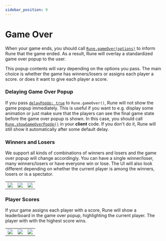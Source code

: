 ```yaml
---
sidebar_position: 9
---
```


# Game Over

When your game ends, you should call
[`Rune.gameOver(options)`](../api/multiplayer.md#runegameoveroptions) to
inform Rune that the game ended. As a result, Rune will overlay a standardized
game over popup to the user.

This popup contents will vary depending on the options you pass. The main
choice is whether the game has winners/losers or assigns each player a score.
or does it want to give each player a score.

### Delaying Game Over Popup

If you pass
[`delayPopUp: true`](../api/multiplayer.md#delaypopup-boolean--undefined)
to `Rune.gameOver()`, Rune will not show the game
popup immediately. This is useful if you want to e.g. display some animation or
just make sure that the players can see the final game state before the game
over popup is shown. In this case, you should call
[`Rune.showGameOverPopUp()`](../api/multiplayer.md#runeshowgameoverpopup) in
your **client** code. If you don't do it, Rune will still show it automatically
after some default delay.

### Winners and Losers

We support all kinds of combinations of winners and losers and the game over
popup will change accordingly. You can have a single winner/loser, many
winners/losers or have everyone win or lose. The UI will also look different
depending on whether the current player is among the winners, losers or is a
spectator.

|                                                                                                           |                                                                                                           |                                                                                                           |
| --------------------------------------------------------------------------------------------------------- | --------------------------------------------------------------------------------------------------------- | :-------------------------------------------------------------------------------------------------------- |
| ![](https://user-images.githubusercontent.com/7106681/224114798-de66f739-d7a0-45b5-be6c-e597fdcfa6b0.PNG) | ![](https://user-images.githubusercontent.com/7106681/224114770-e0c78fce-b4dd-49d6-83e0-972cf86e706b.PNG) | ![](https://user-images.githubusercontent.com/7106681/224114768-dc1b5933-28b7-42d3-980f-49b6b510f045.PNG) |

### Player Scores

If your game assigns each player with a score, Rune will show a leaderboard
in the game over popup, highlighting the current player. The player with with the highest score wins.

|                                                                                                           |                                                                                                           |                                                                                                           |
| --------------------------------------------------------------------------------------------------------- | --------------------------------------------------------------------------------------------------------- | --------------------------------------------------------------------------------------------------------- |
| ![](https://user-images.githubusercontent.com/7106681/224114746-2708afe3-3545-44e7-9a2c-5c28e8dbbfd1.PNG) | ![](https://user-images.githubusercontent.com/7106681/224114741-4f046eaf-e6e2-4fc0-b832-feada6b821a1.PNG) | ![](https://user-images.githubusercontent.com/7106681/224114732-a1bd0502-4673-459d-b865-ba60ae9c6cac.PNG) |
